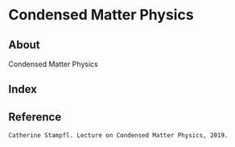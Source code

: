 # Condensed Matter Physics

## About

Condensed Matter Physics

## Index

## Reference

    Catherine Stampfl. Lecture on Condensed Matter Physics, 2019.
